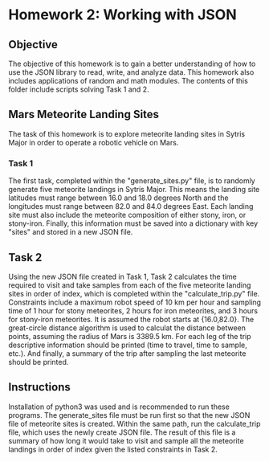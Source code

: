 # Homework 2: Working with JSON

## Objective
The objective of this homework is to gain a better understanding of how to use the JSON library to read, write, and analyze data. This homework also includes applications of random and math modules. 
The contents of this folder include scripts solving Task 1 and 2.

## Mars Meteorite Landing Sites
The task of this homework is to explore meteorite landing sites in Sytris Major in order to operate a robotic vehicle on Mars.

### Task 1
The first task, completed within the "generate_sites.py" file, is to randomly generate five meteorite landings in Sytris Major. This means the landing site latitudes must range between 16.0 and 18.0 degrees North and the longitudes must range between 82.0 and 84.0 degrees East. Each landing site must also include the meteorite composition of either stony, iron, or stony-iron. Finally, this information must be saved into a dictionary with key "sites" and stored in a new JSON file. 

## Task 2
Using the new JSON file created in Task 1, Task 2 calculates the time required to visit and take samples from each of the five meteorite landing sites in order of index, which is completed within the "calculate_trip.py" file. Constraints include a maximum robot speed of 10 km per hour and sampling time of 1 hour for stony meteorites, 2 hours for iron meteorites, and 3 hours for stony-iron meteorites. It is assumed the robot starts at {16.0,82.0}. The great-circle distance algorithm is used to calculat the distance between points, assuming the radius of Mars is 3389.5 km. For each leg of the trip descriptive information should be printed (time to travel, time to sample, etc.). And finally, a summary of the trip after sampling the last meteorite should be printed. 

## Instructions 
Installation of python3 was used and is recommended to run these programs.
The generate_sites file must be run first so that the new JSON file of meteorite sites is created. Within the same path, run the calculate_trip file, which uses the newly create JSON file. The result of this file is a summary of how long it would take to visit and sample all the meteorite landings in order of index given the listed constraints in Task 2. 

